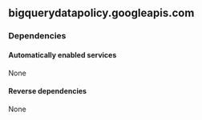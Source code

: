 ## bigquerydatapolicy.googleapis.com

### Dependencies

#### Automatically enabled services

None

#### Reverse dependencies

None
